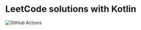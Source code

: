 # LeetCode solutions with Kotlin

![GitHub Actions](https://github.com/asherepenko/leetcode/workflows/GitHub%20Actions/badge.svg)
